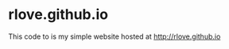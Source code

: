 rlove.github.io
===============

This code to is my simple website hosted at http://rlove.github.io
